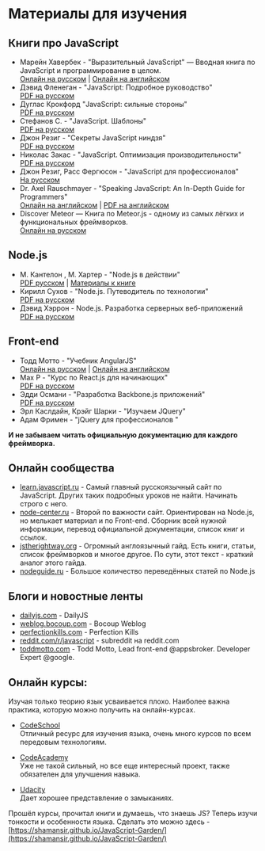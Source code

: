 # Материалы для изучения
## Книги про JavaScript
- Марейн Хавербек - "Выразительный JavaScript" — Вводная книга по JavaScript и программирование в целом.  
[Онлайн на русском](http://habrahabr.ru/post/240219/) |
[Онлайн на английском](http://eloquentjavascript.net/)
- Дэвид Фленеган - "JavaScript: Подробное руководство"  
 [PDF на русском](https://vk.com/doc312456413_437379308)
- Дуглас Крокфорд "JavaScript: сильные стороны"  
[PDF на русском](https://vk.com/doc312456413_437379306)
- Стефанов С. - "JavaScript. Шаблоны"  
[PDF на русском](https://vk.com/doc312456413_437379310)
- Джон Резиг - "Секреты JavaScript ниндзя"  
[PDF на русском](https://vk.com/doc312456413_437379311)
- Николас Закас - "JavaScript. Оптимизация производительности"  
[PDF на русском](https://vk.com/doc312456413_437379320)
- Джон Резиг, Расс Фергюсон - "JavaScript для профессионалов"  
[На русском](https://vk.com/doc312456413_437379336)
- Dr. Axel Rauschmayer - "Speaking JavaScript: An In-Depth Guide for Programmers"  
[Онлайн на английском](http://speakingjs.com/) |
[PDF на английском](https://vk.com/doc312456413_437379333)
- Discover Meteor — Книга по Meteor.js - одному из самых лёгких и функциональных фреймворков.  
  [Онлайн на русском](http://ru.discovermeteor.com/)

## Node.js
- М. Кантелон , М. Хартер - "Node.js в действии"  
[PDF русском](https://vk.com/doc312456413_437379324) | [Материалы к книге](https://vk.com/doc312456413_437379325)
- Кирилл Сухов - "Node.js. Путеводитель по технологии"  
[PDF на русском](https://vk.com/doc312456413_437379346)
- Дэвид Хэррон - Node.js. Разработка серверных веб-приложений  
[PDF на русском](https://vk.com/doc312456413_437379353)

## Front-end
- Тодд Мотто - "Учебник AngularJS"  
  [Онлайн на русском](https://habrahabr.ru/post/246881/) |
  [Онлайн на английском](https://www.airpair.com/angularjs/posts/angularjs-tutorial)
- Max P - "Курс по React.js для начинающих"  
  [PDF на русском](https://vk.com/doc312456413_437379360)
- Эдди Османи - "Разработка Backbone.js приложений"  
  [PDF на русском](https://vk.com/doc312456413_437379348)
- Эрл Каслдайн, Крэйг Шарки - "Изучаем JQuery"
- Адам Фримен - "jQuery для профессионалов "

**И не забываем читать официальную документацию для каждого фреймворка.**

## Онлайн сообщества
- [learn.javascript.ru](http://learn.javascript.ru/) - Самый главный русскоязычный сайт по JavaScript. Других таких подробных уроков не найти. Начинать строго с него.
- [node-center.ru](http://node-center.ru) - Второй по важности сайт. Ориентирован на Node.js, но мелькает материал и по Front-end. Сборник всей нужной информации, перевод официальной документации, список книг и ссылок.
- [jstherightway.org](http://www.jstherightway.org/) - Огромный англоязычный гайд. Есть книги, статьи, список фреймворков и многое другое. По сути, этот текст - краткий аналог этого гайда.
- [nodeguide.ru](http://nodeguide.ru) - Большое количество переведённых статей по Node.js

## Блоги и новостные ленты
- [dailyjs.com](http://dailyjs.com/) - DailyJS
- [weblog.bocoup.com](http://weblog.bocoup.com/) - Bocoup Weblog
- [perfectionkills.com](http://perfectionkills.com/) - Perfection Kills
- [reddit.com/r/javascript](http://www.reddit.com/r/javascript) - subreddit на reddit.com
- [toddmotto.com](http://toddmotto.com/) - Todd Motto, Lead front-end @appsbroker. Developer Expert @google.

## Онлайн курсы:
Изучая только теорию язык усваивается плохо. Наиболее важна практика, которую можно получить на онлайн-курсах.
-  [CodeSchool](http://codeschool.com/)  
  Отличный ресурс для изучения языка, очень много курсов по всем передовым технологиям.

- [CodeAcademy](http://www.codecademy.com/)  
  Уже не такой сильный, но все еще интересный проект, также обязателен для улучшения навыка.

- [Udacity](https://www.udacity.com/course/ud015)  
  Дает хорошее представление о замыканиях.

Прошёл курсы, прочитал книги и думаешь, что знаешь JS? Теперь изучи тонкости и особенности языка.  Сделать это можно здесь - [https://shamansir.github.io/JavaScript-Garden/](https://shamansir.github.io/JavaScript-Garden/)

